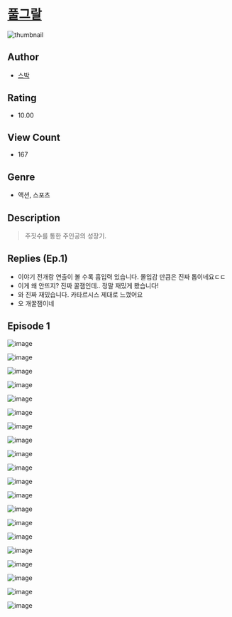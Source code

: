 # [풀그랄](https://comic.naver.com/challenge/list?titleId=810105)
![thumbnail](https://image-comic.pstatic.net/user_contents_data/challenge_comic/2023/05/24/309733/upload_7377514339401688375_480x623.jpeg)

## Author
- [스박](https://comic.naver.com/artistTitle?id=309733)

## Rating
- 10.00

## View Count
- 167

## Genre
- 액션, 스포츠

## Description
> 주짓수를 통한 주인공의 성장기.

## Replies (Ep.1)
- 이야기 전개랑 연출이 볼 수록 흡입력 있습니다. 몰입감 만큼은 진짜 톱이네요ㄷㄷ
- 이게 왜 안뜨지? 진짜 꿀잼인데.. 정말 재밌게 봤습니다!
- 와 진짜 재밌습니다. 카타르시스 제대로 느꼈어요
- 오 개꿀잼이네

## Episode 1
![image](https://image-comic.pstatic.net/user_contents_data/challenge_comic/2023/05/23/309733/upload_3761967151958732853.jpeg)

![image](https://image-comic.pstatic.net/user_contents_data/challenge_comic/2023/05/23/309733/upload_3834026961344608611.jpeg)

![image](https://image-comic.pstatic.net/user_contents_data/challenge_comic/2023/05/23/309733/upload_3691040074884200240.jpeg)

![image](https://image-comic.pstatic.net/user_contents_data/challenge_comic/2023/05/23/309733/upload_3545512924114412851.jpeg)

![image](https://image-comic.pstatic.net/user_contents_data/challenge_comic/2023/05/23/309733/upload_3703755921809761592.jpeg)

![image](https://image-comic.pstatic.net/user_contents_data/challenge_comic/2023/05/23/309733/upload_3546920290371331124.jpeg)

![image](https://image-comic.pstatic.net/user_contents_data/challenge_comic/2023/05/23/309733/upload_7233965412628838713.jpeg)

![image](https://image-comic.pstatic.net/user_contents_data/challenge_comic/2023/05/23/309733/upload_7003160338480181817.jpeg)

![image](https://image-comic.pstatic.net/user_contents_data/challenge_comic/2023/05/23/309733/upload_3618696387957580390.jpeg)

![image](https://image-comic.pstatic.net/user_contents_data/challenge_comic/2023/05/23/309733/upload_3763097659496620593.jpeg)

![image](https://image-comic.pstatic.net/user_contents_data/challenge_comic/2023/05/23/309733/upload_7016952802055370289.jpeg)

![image](https://image-comic.pstatic.net/user_contents_data/challenge_comic/2023/05/23/309733/upload_7017562811982636600.jpeg)

![image](https://image-comic.pstatic.net/user_contents_data/challenge_comic/2023/05/23/309733/upload_7365185502668272437.jpeg)

![image](https://image-comic.pstatic.net/user_contents_data/challenge_comic/2023/05/23/309733/upload_3834596715384758834.jpeg)

![image](https://image-comic.pstatic.net/user_contents_data/challenge_comic/2023/05/23/309733/upload_3703700727101012019.jpeg)

![image](https://image-comic.pstatic.net/user_contents_data/challenge_comic/2023/05/23/309733/upload_3545234923816433463.jpeg)

![image](https://image-comic.pstatic.net/user_contents_data/challenge_comic/2023/05/23/309733/upload_3558188086371889456.jpeg)

![image](https://image-comic.pstatic.net/user_contents_data/challenge_comic/2023/05/23/309733/upload_7003150422155212899.jpeg)

![image](https://image-comic.pstatic.net/user_contents_data/challenge_comic/2023/05/23/309733/upload_4062587945266394209.jpeg)

![image](https://image-comic.pstatic.net/user_contents_data/challenge_comic/2023/05/23/309733/upload_3919883628160891193.jpeg)
